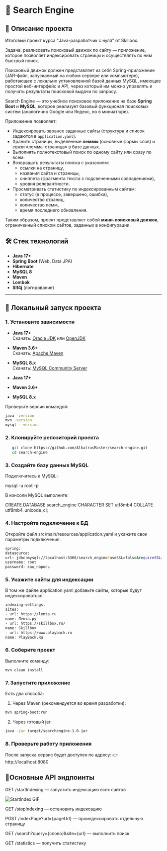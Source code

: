 # 🔎 Search Engine

## 📖 Описание проекта
Итоговый проект курса "Java-разработчик с нуля" от Skillbox.

Задача: реализовать поисковый движок по сайту — приложение, которое позволяет индексировать страницы 
и осуществлять по ним быстрый поиск.

Поисковый движок должен представляет из себя Spring-приложение 
(JAR-файл, запускаемый на любом сервере или компьютере), работающее с 
локально установленной базой данных MySQL, имеющее простой 
веб-интерфейс и API, через который им можно управлять и 
получать результаты поисковой выдачи по запросу. 

Search Engine — это учебное поисковое приложение на базе **Spring Boot** и **MySQL**, которое реализует базовый функционал поисковых систем (аналогично Google или Яндекс, но в миниатюре).

Приложение позволяет:
- Индексировать заранее заданные сайты (структура и список задаются в `application.yaml`).
- Хранить страницы, выделенные **леммы** (основные формы слов) и связи «лемма–страница» в базе данных.
- Выполнять полнотекстовый поиск по одному сайту или сразу по всем.
- Возвращать результаты поиска с указанием:
    - ссылки на страницу,
    - названия сайта и страницы,
    - сниппета (фрагмента текста с подсвеченными совпадениями),
    - уровня релевантности.
- Просматривать статистику по индексированным сайтам:
    - статус (в процессе, завершено, ошибка),
    - количество страниц,
    - количество лемм,
    - время последнего обновления.

Таким образом, проект представляет собой **мини-поисковый движок**, ограниченный списком сайтов, заданных в конфигурации.

## 🛠️ Стек технологий
- **Java 17+**
- **Spring Boot** (Web, Data JPA)
- **Hibernate**
- **MySQL 8**
- **Maven**
- **Lombok**
- **Slf4j** (логирование)

---

## 🚀 Локальный запуск проекта

### 1. Установите зависимости

- **Java 17+**  
  Скачать: [Oracle JDK](https://www.oracle.com/java/technologies/javase/jdk17-archive-downloads.html) или [OpenJDK](https://adoptium.net/temurin/releases/)

- **Maven 3.6+**  
  Скачать: [Apache Maven](https://maven.apache.org/download.cgi)

- **MySQL 8.x**  
  Скачать: [MySQL Community Server](https://dev.mysql.com/downloads/mysql/)


- **Java 17+**
- **Maven 3.6+**
- **MySQL 8.x**

Проверьте версии командой:
```bash
java -version
mvn -version
mysql --version
```

### 2. Клонируйте репозиторий проекта
```bash
   git clone https://github.com/AlkatrasMaster/search-engine.git
   cd search-engine
```

### 3. Создайте базу данных MySQL

Подключитесь к MySQL:

mysql -u root -p

В консоли MySQL выполните:

CREATE DATABASE search_engine CHARACTER SET utf8mb4 COLLATE utf8mb4_unicode_ci;

### 4. Настройте подключение к БД

Откройте файл src/main/resources/application.yaml и укажите свои параметры подключения:

```bash
spring:
datasource:
url: jdbc:mysql://localhost:3306/search_engine?useSSL=false&requireSSL=false&allowPublicKeyRetrieval=true
username: root
password: ваш_пароль
```

### 5. Укажите сайты для индексации

В том же файле application.yaml добавьте сайты, которые будут индексироваться:

```bash
indexing-settings:
sites:
- url: https://lenta.ru
name: Лента.ру
- url: https://skillbox.ru/
name: Skillbox
- url: https://www.playback.ru
name: PlayBack.Ru
```

### 6. Соберите проект

Выполните команду:

```bash
mvn clean install
```

### 7. Запустите приложение

Есть два способа:

1. Через Maven (рекомендуется во время разработки):
```bash
mvn spring-boot:run
```

2. Через готовый jar:
```bash
java -jar target/searchengine-1.0.jar
```

### 8. Проверьте работу приложения

После запуска сервис будет доступен по адресу:
👉 http://localhost:8080

## 🔧Основные API эндпоинты

GET /startIndexing — запустить индексацию всех сайтов

![StartIndex GIF](resources/images/StartIndexis.gif)

GET /stopIndexing — остановить индексацию

POST /indexPage?url={pageUrl} — проиндексировать отдельную страницу

GET /search?query={слово}&site={url} — выполнить поиск

GET /statistics — получить статистику
